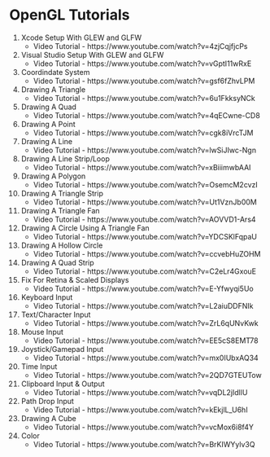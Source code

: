 # OpenGL Tutorials

<ol>
  <li>
    Xcode Setup With GLEW and GLFW
    <ul>
      <li>Video Tutorial - https://www.youtube.com/watch?v=4zjCqjfjcPs</li>
    </ul>
  </li>
  
  <li>
    Visual Studio Setup With GLEW and GLFW
    <ul>
      <li>Video Tutorial - https://www.youtube.com/watch?v=vGptI11wRxE</li>
    </ul>
  </li>
  
  <li>
    Coordindate System
    <ul>
      <li>Video Tutorial - https://www.youtube.com/watch?v=gsf6fZhvLPM</li>
    </ul>
  </li>
  
  <li>
    Drawing A Triangle
    <ul>
      <li>Video Tutorial - https://www.youtube.com/watch?v=6u1FkksyNCk</li>
    </ul>
  </li>
  
  <li>
    Drawing A Quad
    <ul>
      <li>Video Tutorial - https://www.youtube.com/watch?v=4qECwne-CD8</li>
    </ul>
  </li>
  
  <li>
    Drawing A Point
    <ul>
      <li>Video Tutorial - https://www.youtube.com/watch?v=cgk8iVrcTJM</li>
    </ul>
  </li>
  
  <li>
    Drawing A Line
    <ul>
      <li>Video Tutorial - https://www.youtube.com/watch?v=lwSiJIwc-Ngn</li>
    </ul>
  </li>
  
  <li>
    Drawing A Line Strip/Loop
    <ul>
      <li>Video Tutorial - https://www.youtube.com/watch?v=xBiiimwbAAI</li>
    </ul>
  </li>
  
  <li>
    Drawing A Polygon
    <ul>
      <li>Video Tutorial - https://www.youtube.com/watch?v=OsemcM2cvzI</li>
    </ul>
  </li>
  
  <li>
    Drawing A Triangle Strip
    <ul>
      <li>Video Tutorial - https://www.youtube.com/watch?v=Ut1VznJb00M</li>
    </ul>
  </li>
  
  <li>
    Drawing A Triangle Fan
    <ul>
      <li>Video Tutorial - https://www.youtube.com/watch?v=AOVVD1-Ars4</li>
    </ul>
  </li>
  
  <li>
    Drawing A Circle Using A Triangle Fan
    <ul>
      <li>Video Tutorial - https://www.youtube.com/watch?v=YDCSKlFqpaU</li>
    </ul>
  </li>
  
  <li>
    Drawing A Hollow Circle
    <ul>
      <li>Video Tutorial - https://www.youtube.com/watch?v=ccvebHuZOHM</li>
    </ul>
  </li>
  
  <li>
    Drawing A Quad Strip
    <ul>
      <li>Video Tutorial - https://www.youtube.com/watch?v=C2eLr4GxouE</li>
    </ul>
  </li>
  
  <li>
    Fix For Retina & Scaled Displays
    <ul>
      <li>Video Tutorial - https://www.youtube.com/watch?v=E-Yfwyqi5Uo</li>
    </ul>
  </li>
  
  <li>
    Keyboard Input
    <ul>
      <li>Video Tutorial - https://www.youtube.com/watch?v=L2aiuDDFNIk</li>
    </ul>
  </li>
  
  <li>
    Text/Character Input
    <ul>
      <li>Video Tutorial - https://www.youtube.com/watch?v=ZrL6qUNvKwk</li>
    </ul>
  </li>
  
  <li>
    Mouse Input
    <ul>
      <li>Video Tutorial - https://www.youtube.com/watch?v=EE5cS8EMT78</li>
    </ul>
  </li>
  
  <li>
    Joystick/Gamepad Input
    <ul>
      <li>Video Tutorial - https://www.youtube.com/watch?v=mx0IUbxAQ34</li>
    </ul>
  </li>
  
  <li>
    Time Input
    <ul>
      <li>Video Tutorial - https://www.youtube.com/watch?v=2QD7GTEUTow
    </ul>
  </li>
  
  <li>
    Clipboard Input & Output
    <ul>
      <li>Video Tutorial - https://www.youtube.com/watch?v=vqDL2jIdllU
    </ul>
  </li>
  
  <li>
    Path Drop Input
    <ul>
      <li>Video Tutorial - https://www.youtube.com/watch?v=kEkjlL_U6hI
    </ul>
  </li>
  
  <li>
    Drawing A Cube
    <ul>
      <li>Video Tutorial - https://www.youtube.com/watch?v=vcMox6i8f4Y
    </ul>
  </li>
  
  <li>
    Color
    <ul>
      <li>Video Tutorial - https://www.youtube.com/watch?v=BrKIWYylv3Q
    </ul>
  </li>
<ol>
